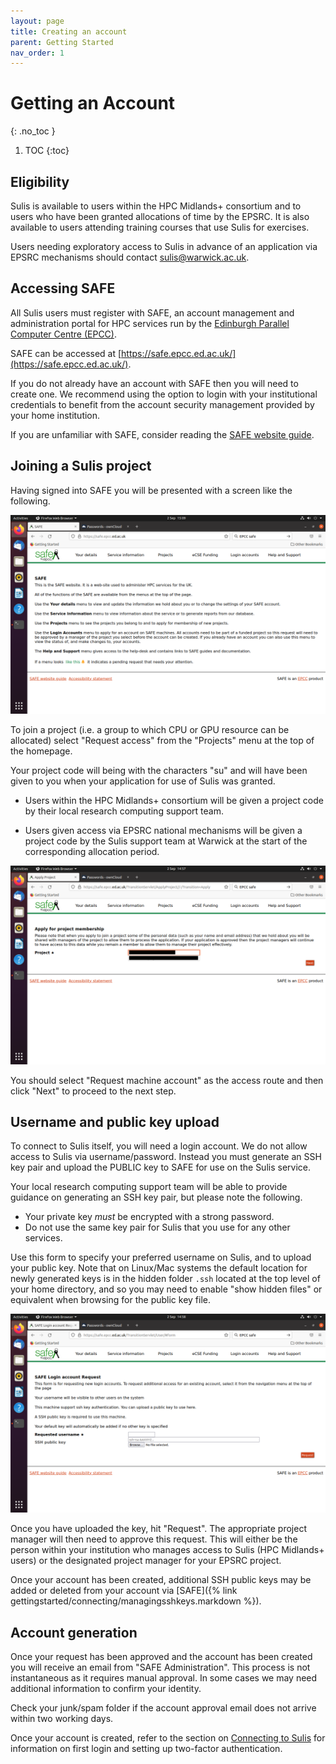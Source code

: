 ```yaml
---
layout: page
title: Creating an account
parent: Getting Started
nav_order: 1
---
```


# Getting an Account
{: .no_toc }

1. TOC
{:toc}

## Eligibility

Sulis is available to users within the HPC Midlands+ consortium and to users who have been granted allocations of time by the EPSRC. It is also available to users attending training courses that use Sulis for exercises. 

Users needing exploratory access to Sulis in advance of an application via EPSRC mechanisms should contact [sulis@warwick.ac.uk](mailto:sulis@warwick.ac.uk). 

## Accessing SAFE

All Sulis users must register with SAFE, an account management and administration portal for HPC services run by the [Edinburgh Parallel Computer Centre (EPCC)](https://www.epcc.ed.ac.uk/). 

SAFE can be accessed at [https://safe.epcc.ed.ac.uk/](https://safe.epcc.ed.ac.uk/).

If you do not already have an account with SAFE then you will need to create one. We recommend using the option to login with your institutional credentials to benefit from the account security
management provided by your home institution. 

If you are unfamiliar with SAFE, consider reading the [SAFE website guide](https://epcced.github.io/safe-docs/).

## Joining a Sulis project

Having signed into SAFE you will be presented with a screen like the following.

![SAFE Homepage](/assets/images/01_SAFE_home_screen.png "SAFE HomePage")

To join a project (i.e. a group to which CPU or GPU resource can be allocated) select "Request access" from the "Projects" menu at the top of the homepage. 

Your project code will being with the characters "su" and will have been given to you when your application for use of Sulis was granted. 

- Users within the HPC Midlands+ consortium will be given a project code by their local research computing support team.

- Users given access via EPSRC national mechanisms will be given a project code by the Sulis support team at Warwick at the start of the corresponding allocation period. 

![Select project](/assets/images/03_Select_Project.png "Select project")

You should select "Request machine account" as the access route and then click "Next" to proceed to the next step.

## Username and public key upload

To connect to Sulis itself, you will need a login account. We do not allow access to Sulis via username/password. Instead you must generate an SSH key pair and upload the PUBLIC key to SAFE 
for use on the Sulis service. 

Your local research computing support team will be able to provide guidance on generating an SSH key pair, but please note the following.

- Your private key *must* be encrypted with a strong password.
- Do not use the same key pair for Sulis that you use for any other services. 

Use this form to specify your preferred username on Sulis, and to upload your public key. Note that on Linux/Mac systems the default location for newly generated keys is in the hidden folder `.ssh` located at the top level of your home directory, and so you may need to enable "show hidden files" or equivalent when browsing for the public key file.

![Username and key](/assets/images/05_Initial_user_and_key.png "Username and key")

Once you have uploaded the key, hit "Request". The appropriate project manager  will then need to approve this request. This will either be the person within your institution who manages access to Sulis (HPC Midlands+ users) or the designated project manager for your EPSRC project.

Once your account has been created, additional SSH public keys may be added or deleted from your account via [SAFE]({% link gettingstarted/connecting/managingsshkeys.markdown %}).

## Account generation

Once your request has been approved and the account has been created you will receive an email from "SAFE Administration". This process is not instantaneous as it requires manual approval. In some cases we may need additional information to confirm your identity.

Check your junk/spam folder if the account approval email does not arrive within two working days.

Once your account is created, refer to the section on [Connecting to Sulis](connecting) for information on first login and setting up two-factor authentication.